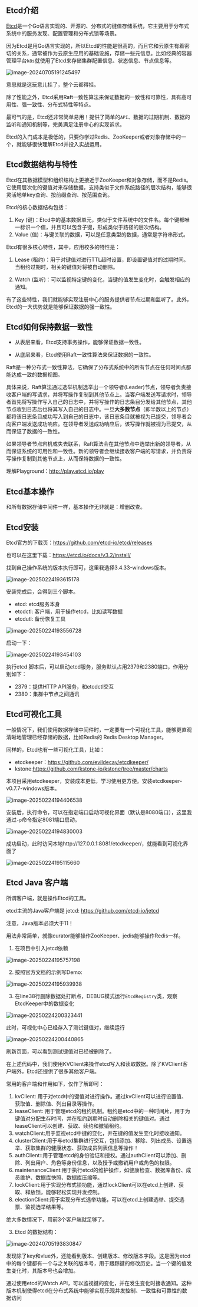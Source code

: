 ## Etcd介绍

[Etcd](https://github.com/etcd-io/etcd)是一个Go语言实现的、开源的、分布式的键值存储系统，它主要用于分布式系统中的服务发现、配置管理和分布式锁等场景。

因为Etcd是用Go语言实现的，所以Etcd的性能是很高的，而且它和云原生有着密切的关系，通常被作为云原生应用的基础设施，存储一些元信息。比如经典的容器管理平台`k8s`就使用了Etcd来存储集群配置信息、状态信息、节点信息等。

![image-20240705191245497](..\assets\etcd-xkcd-2347.png)

意思就是这玩意儿挂了，整个云都得挂。

除了性能之外，Etcd采用Raft一致性算法来保证数据的一致性和可靠性，具有高可用性、强一致性、分布式特性等特点。

最可气的是，Etcd还非常简单易用！提供了简单的`API`、数据的过期机制、数据的监听和通知机制等，完美满足注册中心的实现诉求。

Etcd的入门成本是极低的，只要你学过Redis、ZooKeeper或者对象存储中的一个，就能够很快理解Etcd并投入实战运用。



## Etcd数据结构与特性

Etcd在其数据模型和组织结构上更接近于ZooKeeper和对象存储，而不是Redis。它使用层次化的键值对来存储数据，支持类似于文件系统路径的层次结构，能够很灵活地单key查询、按前缀查询、按范围查询。



Etcd的核心数据结构包括：

1. Key (键)：Etcd中的基本数据单元，类似于文件系统中的文件名。每个键都唯一标识一个值，并且可以包含子键，形成类似于路径的层次结构。
2. Value (值)：与键关联的数据，可以是任意类型的数据，通常是字符串形式。



Etcd有很多核心特性，其中，应用校多的特性是：

1. Lease (租约)：用于对键值对进行TTL超时设置，即设置键值对的过期时间。当租约过期时，相关的键值对将被自动删除。

2. Watch (监听)：可以监视特定键的变化，当键的值发生变化时，会触发相应的通知。



有了这些特性，我们就能够实现注册中心的服务提供者节点过期和监听了。此外，Etcd的一大优势就是能够保证数据的强一致性。



## Etcd如何保持数据一致性

-   从表层来看，Etcd支持事务操作，能够保证数据一致性。


-   从底层来看，Etcd使用Raft一致性算法来保证数据的一致性。


Raft是一种分布式一致性算法，它确保了分布式系统中的所有节点在任何时间点都能达成一致的数据视图。

具体来说，Raft算法通过选举机制选举出一个领导者(Leader)节点，领导者负责接收客户端的写请求，并将写操作复制到其他节点上。当客户端发送写请求时，领导者首先将写操作写入自己的日志中，并将写操作的日志条目分发给其他节点，其他节点收到日志后也将其写入自己的日志中。一旦**大多数节点**（即半数以上的节点）都将该日志条目成功写入到自己的日志中，该日志条目就被视为已提交，领导者会向客户端发送成功响应。在领导者发送成功响应后，该写操作就被视为已提交，从而保证了数据的一致性。

如果领导者节点宕机或失去联系，Raft算法会在其他节点中选举出新的领导者，从而保证系统的可用性和一致性。新的领导者会继续接收客户端的写请求，并负责将写操作复制到其他节点上，从而保特数据的一致性。



理解Playground：http://play.etcd.io/play



## Etcd基本操作

和所有数据存储中间件一样，基本操作无非就是：增删改查。



## Etcd安装

Etcd官方的下载页：https://github.com/etcd-io/etcd/releases

也可以在这里下载：https://etcd.io/docs/v3.2/install/

找到自己操作系统的版本执行即可，这里我选择3.4.33-windows版本。

![image-20250224193615178](../assets/image-20250224193615178.png)

安装完成后，会得到三个脚本。

- etcd: etcd服务本身
- etcdctl: 客户端，用于操作etcd，比如读写数据
- etcdutl: 备份恢复工具

![image-20250224193556728](../assets/image-20250224193556728.png)

启动一下：

![image-20250224193454103](../assets/image-20250224193454103.png)

执行etcd 脚本后，可以启动etcd服务，服务默认占用2379和2380端口，作用分别如下：

- 2379：提供HTTP API服务，和etcdctl交互
- 2380：集群中节点之间通讯



## Etcd可视化工具

一般情况下，我们使用数据存储中间件时，一定要有一个可视化工具，能够更直观清晰地管理已经存储的数据，比如Redis的 Redis Desktop Manager。

同样的，Etcd也有一些可视化工具，比如：

-   etcdkeeper：https://github.com/evildecay/etcdkeeper/
-   kstone:https://github.com/kstone-io/kstone/tree/master/charts

本项目采用etcdkeeper，安装成本更低，学习使用更方便。安装etcdkeeper-v0.7.7-windows版本。

![image-20250224194406538](../assets/image-20250224194406538.png)

安装后，执行命令，可以在指定端口启动可视化界面（默认是8080端口），这里我通过`-p`命令指定8081端口启动。

![image-20250224194830003](../assets/image-20250224194830003.png)

成功启动，此时访问本地http://127.0.0.1:8081/etcdkeeper/，就能看到可视化界面了

![image-20250224195115660](../assets/image-20250224195115660.png)



## Etcd Java 客户端

所谓客户端，就是操作Etcd的工具。

etcd主流的Java客户端是 jetcd: https://github.com/etcd-io/jetcd

注意，Java版本必须大于11！

用法非常简单，就像curator能够操作ZooKeeper、jedis能够操作Redis一样。

1.   在项目中引入jetcd依赖

![image-20250224195757198](../assets/image-20250224195757198.png)

2.   按照官方文档的示例写Demo:

![image-20250224195939938](../assets/image-20250224195939938.png)

3.   在line38行删除数据处打断点，DEBUG模式运行`EtcdRegistry`类，观察EtcdKeeper中的数据变化

![image-20250224200323441](../assets/image-20250224200323441.png)

此时，可视化中心已经存入了测试键值对，继续运行

![image-20250224200440865](../assets/image-20250224200440865.png)

刷新页面，可以看到测试键值对已经被删除了。

在上述代码中，我们使用KVClient来操作etcd写入和读取数据。除了KVClient客户端外，Etcd还提供了很多其他客户端。

常用的客户端和作用如下，仅作了解即可：

1. kvClient: 用于对etcd中的键值对进行操作。通过kvClient可以进行设置值、获取值、删除值、列出目录等操作。
2. leaseClient: 用于管理etcd的租约机制。租约是etcd中的一种时间片，用于为键值对分配生存时间，并在租约到期时自动删除相关的键值对。通过leaseClient可以创建、获取、续约和撤销租约。
3. watchClient:用于监视etcd中键的变化，并在键的值发生变化时接收通知。
4. clusterClient:用于与etcd集群进行交互，包括添加、移除、列出成员、设置选举、获取集群的健康状态、获取成员列表信息等操作！
5. authClient::用于管理etcd的身份验证和授权。通过authClient可以添加、删除、列出用户、角色等身份信息，以及授予或撤销用户或角色的权限。
6. maintenanceClient:用于执行etcd的维护操作，如健康检查、数据库备份、成员维护、数据库快照、数据库压缩等。
7. lockClient:用于实现分布式锁功能，通过lockClient可以在etcd上创建、获取、释放锁，能够轻松实现并发控制。
8. electionClient:用于实现分布式选举功能，可以在etcd上创建选举、提交选票、监视选举结果等。

绝大多数情况下，用前3个客户端就足够了。



3.   Etcd 的数据结构：

![image-20240705193830847](..\assets\image-20240705193830847.png)



发现除了key和vlue外，还能看到版本、创建版本、修改版本字段。这是因为etcd中的每个键都有一个与之关联的版本号，用于跟踪键的修改历史。当一个键的值发生变化时，其版本号也会增加。

通过使用etcd的Watch API，可以监视键的变化，并在发生变化时接收通知。这种版本机制使得etcd在分布式系统中能够实现乐观并发控制、一致性和可靠性的数据访问